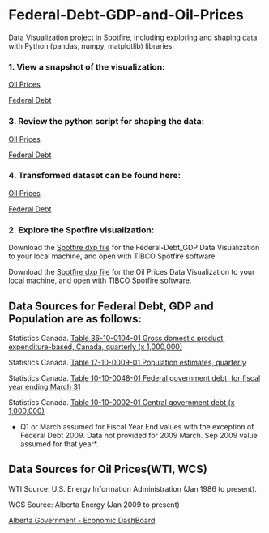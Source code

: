 # Federal-Debt-GDP-and-Oil-Prices

Data Visualization project in Spotfire, including exploring and shaping data with Python (pandas, numpy, matplotlib) libraries. 

### 1. View a snapshot of the visualization:

[Oil Prices](https://github.com/IjeomaOdoko/Federal-Debt-GDP-and-Oil-Prices/blob/master/Oil%20Prices%20-%20WTI%20vs%20WCS.PNG)

[Federal Debt](https://github.com/IjeomaOdoko/Federal-Debt-GDP-and-Oil-Prices/blob/master/Canada%20Government%20Federal%20Debt.PNG)

### 3. Review the python script for shaping the data: 

[Oil Prices](https://github.com/IjeomaOdoko/Federal-Debt-GDP-and-Oil-Prices/blob/master/WCS_WTI_prices_.ipynb)

[Federal Debt](https://github.com/IjeomaOdoko/Federal-Debt-GDP-and-Oil-Prices/blob/master/Federal_Debt%2C_Population_and_GDP.ipynb)

### 4. Transformed dataset can be found here:

[Oil Prices](https://github.com/IjeomaOdoko/Federal-Debt-GDP-and-Oil-Prices/blob/master/WTI_WCS_NatGas_Prices.csv)

[Federal Debt](https://github.com/IjeomaOdoko/Federal-Debt-GDP-and-Oil-Prices/blob/master/Federal%20Debt%2C%20Population%20and%20GDP%20(Python%20script%20output).csv)

### 2. Explore the Spotfire visualization: 

Download the [Spotfire dxp file](https://github.com/IjeomaOdoko/Federal-Debt-GDP-and-Oil-Prices/blob/master/Federal%20Debt%2C%20GDP.dxp) for the Federal-Debt_GDP Data Visualization to your local machine, and open with TIBCO Spotfire software.

Download the [Spotfire dxp file](https://github.com/IjeomaOdoko/Federal-Debt-GDP-and-Oil-Prices/blob/master/Oil%20Prices.dxp) for the Oil Prices Data Visualization to your local machine, and open with TIBCO Spotfire software. 

## Data Sources for Federal Debt, GDP and Population are as follows:

Statistics Canada. [Table 36-10-0104-01 Gross domestic product, expenditure-based, Canada, quarterly (x 1,000,000)](https://www150.statcan.gc.ca/t1/tbl1/en/tv.action?pid=3610010401&pickMembers%5B0%5D=2.2&pickMembers%5B1%5D=3.1&cubeTimeFrame.startMonth=01&cubeTimeFrame.startYear=1961&cubeTimeFrame.endMonth=04&cubeTimeFrame.endYear=2020&referencePeriods=19610101%2C20200401)

Statistics Canada. [Table 17-10-0009-01 Population estimates, quarterly](https://www150.statcan.gc.ca/t1/tbl1/en/tv.action?pid=1710000901&cubeTimeFrame.startMonth=01&cubeTimeFrame.startYear=1960&cubeTimeFrame.endMonth=04&cubeTimeFrame.endYear=2020&referencePeriods=19600101%2C20200401)

Statistics Canada. [Table 10-10-0048-01 Federal government debt, for fiscal year ending March 31](https://www150.statcan.gc.ca/t1/tbl1/en/tv.action?pid=1010004801&cubeTimeFrame.startYear=1960&cubeTimeFrame.endYear=2008&referencePeriods=19600101%2C20080101)

Statistics Canada. [Table 10-10-0002-01 Central government debt (x 1,000,000)](https://www150.statcan.gc.ca/t1/tbl1/en/tv.action?pid=1010000201&cubeTimeFrame.startMonth=01&cubeTimeFrame.startYear=2009&cubeTimeFrame.endMonth=05&cubeTimeFrame.endYear=2020&referencePeriods=20090101%2C20200501)

* Q1 or March assumed for Fiscal Year End values with the exception of Federal Debt 2009. Data not provided for 2009 March. Sep 2009 value assumed for that year*.

## Data Sources for Oil Prices(WTI, WCS)
WTI Source: U.S. Energy Information Administration (Jan 1986 to present). 

WCS Source: Alberta Energy (Jan 2009 to present)

[Alberta Government - Economic DashBoard](https://economicdashboard.alberta.ca/OilPrice)




